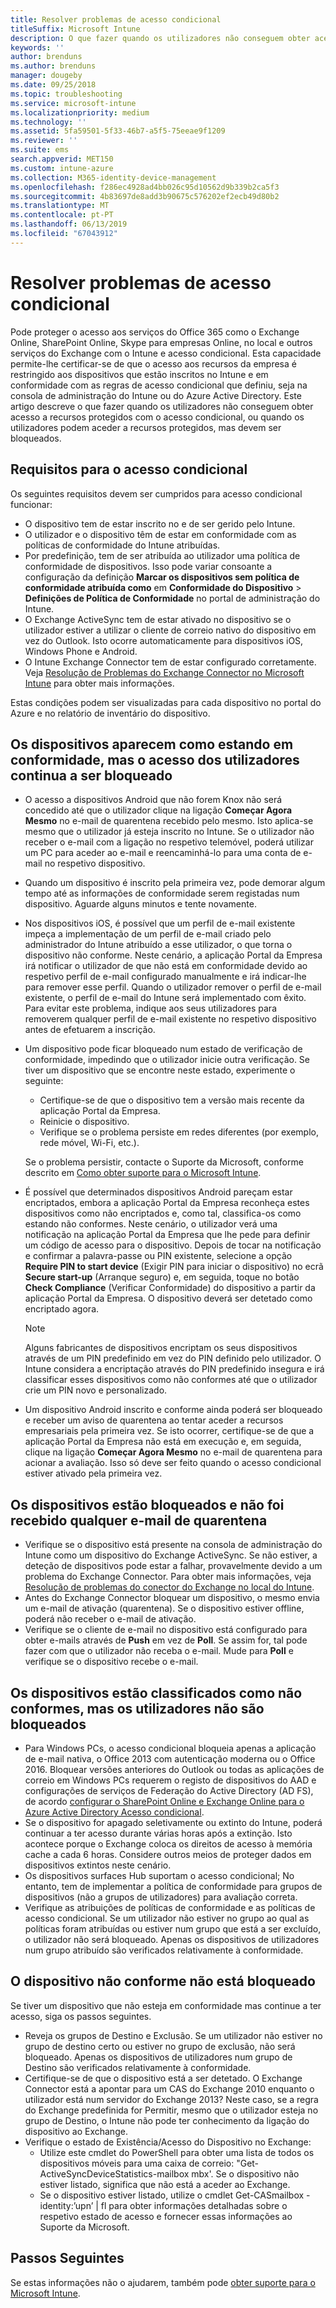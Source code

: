 ```yaml
---
title: Resolver problemas de acesso condicional
titleSuffix: Microsoft Intune
description: O que fazer quando os utilizadores não conseguem obter acesso aos recursos através de acesso condicional do Intune.
keywords: ''
author: brenduns
ms.author: brenduns
manager: dougeby
ms.date: 09/25/2018
ms.topic: troubleshooting
ms.service: microsoft-intune
ms.localizationpriority: medium
ms.technology: ''
ms.assetid: 5fa59501-5f33-46b7-a5f5-75eeae9f1209
ms.reviewer: ''
ms.suite: ems
search.appverid: MET150
ms.custom: intune-azure
ms.collection: M365-identity-device-management
ms.openlocfilehash: f286ec4928ad4bb026c95d10562d9b339b2ca5f3
ms.sourcegitcommit: 4b83697de8add3b90675c576202ef2ecb49d80b2
ms.translationtype: MT
ms.contentlocale: pt-PT
ms.lasthandoff: 06/13/2019
ms.locfileid: "67043912"
---
```

# <a name="troubleshoot-conditional-access"></a>Resolver problemas de acesso condicional

Pode proteger o acesso aos serviços do Office 365 como o Exchange Online, SharePoint Online, Skype para empresas Online, no local e outros serviços do Exchange com o Intune e acesso condicional. Esta capacidade permite-lhe certificar-se de que o acesso aos recursos da empresa é restringido aos dispositivos que estão inscritos no Intune e em conformidade com as regras de acesso condicional que definiu, seja na consola de administração do Intune ou do Azure Active Directory. Este artigo descreve o que fazer quando os utilizadores não conseguem obter acesso a recursos protegidos com o acesso condicional, ou quando os utilizadores podem aceder a recursos protegidos, mas devem ser bloqueados.

## <a name="requirements-for-conditional-access"></a>Requisitos para o acesso condicional

Os seguintes requisitos devem ser cumpridos para acesso condicional funcionar:

- O dispositivo tem de estar inscrito no e de ser gerido pelo Intune.
- O utilizador e o dispositivo têm de estar em conformidade com as políticas de conformidade do Intune atribuídas.
- Por predefinição, tem de ser atribuída ao utilizador uma política de conformidade de dispositivos. Isso pode variar consoante a configuração da definição **Marcar os dispositivos sem política de conformidade atribuída como** em **Conformidade do Dispositivo** > **Definições de Política de Conformidade** no portal de administração do Intune.
-   O Exchange ActiveSync tem de estar ativado no dispositivo se o utilizador estiver a utilizar o cliente de correio nativo do dispositivo em vez do Outlook. Isto ocorre automaticamente para dispositivos iOS, Windows Phone e Android.
-   O Intune Exchange Connector tem de estar configurado corretamente. Veja [Resolução de Problemas do Exchange Connector no Microsoft Intune](troubleshoot-exchange-connector.md) para obter mais informações.

Estas condições podem ser visualizadas para cada dispositivo no portal do Azure e no relatório de inventário do dispositivo.

## <a name="devices-appear-compliant-but-users-are-still-blocked"></a>Os dispositivos aparecem como estando em conformidade, mas o acesso dos utilizadores continua a ser bloqueado

- O acesso a dispositivos Android que não forem Knox não será concedido até que o utilizador clique na ligação **Começar Agora Mesmo** no e-mail de quarentena recebido pelo mesmo. Isto aplica-se mesmo que o utilizador já esteja inscrito no Intune. Se o utilizador não receber o e-mail com a ligação no respetivo telemóvel, poderá utilizar um PC para aceder ao e-mail e reencaminhá-lo para uma conta de e-mail no respetivo dispositivo.
- Quando um dispositivo é inscrito pela primeira vez, pode demorar algum tempo até as informações de conformidade serem registadas num dispositivo. Aguarde alguns minutos e tente novamente.
- Nos dispositivos iOS, é possível que um perfil de e-mail existente impeça a implementação de um perfil de e-mail criado pelo administrador do Intune atribuído a esse utilizador, o que torna o dispositivo não conforme. Neste cenário, a aplicação Portal da Empresa irá notificar o utilizador de que não está em conformidade devido ao respetivo perfil de e-mail configurado manualmente e irá indicar-lhe para remover esse perfil. Quando o utilizador remover o perfil de e-mail existente, o perfil de e-mail do Intune será implementado com êxito. Para evitar este problema, indique aos seus utilizadores para removerem qualquer perfil de e-mail existente no respetivo dispositivo antes de efetuarem a inscrição.
- Um dispositivo pode ficar bloqueado num estado de verificação de conformidade, impedindo que o utilizador inicie outra verificação. Se tiver um dispositivo que se encontre neste estado, experimente o seguinte:
  - Certifique-se de que o dispositivo tem a versão mais recente da aplicação Portal da Empresa.
  - Reinicie o dispositivo.
  - Verifique se o problema persiste em redes diferentes (por exemplo, rede móvel, Wi-Fi, etc.).

  Se o problema persistir, contacte o Suporte da Microsoft, conforme descrito em [Como obter suporte para o Microsoft Intune](get-support.md).
- É possível que determinados dispositivos Android pareçam estar encriptados, embora a aplicação Portal da Empresa reconheça estes dispositivos como não encriptados e, como tal, classifica-os como estando não conformes. Neste cenário, o utilizador verá uma notificação na aplicação Portal da Empresa que lhe pede para definir um código de acesso para o dispositivo. Depois de tocar na notificação e confirmar a palavra-passe ou PIN existente, selecione a opção **Require PIN to start device**  (Exigir PIN para iniciar o dispositivo) no ecrã **Secure start-up** (Arranque seguro) e, em seguida, toque no botão **Check Compliance** (Verificar Conformidade) do dispositivo a partir da aplicação Portal da Empresa. O dispositivo deverá ser detetado como encriptado agora. 
  > [!NOTE]
  > Alguns fabricantes de dispositivos encriptam os seus dispositivos através de um PIN predefinido em vez do PIN definido pelo utilizador. O Intune considera a encriptação através do PIN predefinido insegura e irá classificar esses dispositivos como não conformes até que o utilizador crie um PIN novo e personalizado.
- Um dispositivo Android inscrito e conforme ainda poderá ser bloqueado e receber um aviso de quarentena ao tentar aceder a recursos empresariais pela primeira vez. Se isto ocorrer, certifique-se de que a aplicação Portal da Empresa não está em execução e, em seguida, clique na ligação **Começar Agora Mesmo** no e-mail de quarentena para acionar a avaliação. Isso só deve ser feito quando o acesso condicional estiver ativado pela primeira vez.

## <a name="devices-are-blocked-and-no-quarantine-email-is-received"></a>Os dispositivos estão bloqueados e não foi recebido qualquer e-mail de quarentena

- Verifique se o dispositivo está presente na consola de administração do Intune como um dispositivo do Exchange ActiveSync. Se não estiver, a deteção de dispositivos pode estar a falhar, provavelmente devido a um problema do Exchange Connector. Para obter mais informações, veja [Resolução de problemas do conector do Exchange no local do Intune](troubleshoot-exchange-connector.md).
- Antes do Exchange Connector bloquear um dispositivo, o mesmo envia um e-mail de ativação (quarentena). Se o dispositivo estiver offline, poderá não receber o e-mail de ativação. 
- Verifique se o cliente de e-mail no dispositivo está configurado para obter e-mails através de **Push** em vez de **Poll**. Se assim for, tal pode fazer com que o utilizador não receba o e-mail. Mude para **Poll** e verifique se o dispositivo recebe o e-mail.

## <a name="devices-are-noncompliant-but-users-are-not-blocked"></a>Os dispositivos estão classificados como não conformes, mas os utilizadores não são bloqueados

- Para Windows PCs, o acesso condicional bloqueia apenas a aplicação de e-mail nativa, o Office 2013 com autenticação moderna ou o Office 2016. Bloquear versões anteriores do Outlook ou todas as aplicações de correio em Windows PCs requerem o registo de dispositivos do AAD e configurações de serviços de Federação do Active Directory (AD FS), de acordo [configurar o SharePoint Online e Exchange Online para o Azure Active Directory Acesso condicional](https://docs.microsoft.com/azure/active-directory/active-directory-conditional-access-no-modern-authentication). 
- Se o dispositivo for apagado seletivamente ou extinto do Intune, poderá continuar a ter acesso durante várias horas após a extinção. Isto acontece porque o Exchange coloca os direitos de acesso à memória cache a cada 6 horas. Considere outros meios de proteger dados em dispositivos extintos neste cenário.
- Os dispositivos surfaces Hub suportam o acesso condicional; No entanto, tem de implementar a política de conformidade para grupos de dispositivos (não a grupos de utilizadores) para avaliação correta.
- Verifique as atribuições de políticas de conformidade e as políticas de acesso condicional. Se um utilizador não estiver no grupo ao qual as políticas foram atribuídas ou estiver num grupo que está a ser excluído, o utilizador não será bloqueado. Apenas os dispositivos de utilizadores num grupo atribuído são verificados relativamente à conformidade.

## <a name="noncompliant-device-is-not-blocked"></a>O dispositivo não conforme não está bloqueado

Se tiver um dispositivo que não esteja em conformidade mas continue a ter acesso, siga os passos seguintes.
- Reveja os grupos de Destino e Exclusão. Se um utilizador não estiver no grupo de destino certo ou estiver no grupo de exclusão, não será bloqueado. Apenas os dispositivos de utilizadores num grupo de Destino são verificados relativamente à conformidade.
- Certifique-se de que o dispositivo está a ser detetado. O Exchange Connector está a apontar para um CAS do Exchange 2010 enquanto o utilizador está num servidor do Exchange 2013? Neste caso, se a regra do Exchange predefinida for Permitir, mesmo que o utilizador esteja no grupo de Destino, o Intune não pode ter conhecimento da ligação do dispositivo ao Exchange.
- Verifique o estado de Existência/Acesso do Dispositivo no Exchange:
  - Utilize este cmdlet do PowerShell para obter uma lista de todos os dispositivos móveis para uma caixa de correio: "Get-ActiveSyncDeviceStatistics-mailbox mbx'. Se o dispositivo não estiver listado, significa que não está a aceder ao Exchange.
  - Se o dispositivo estiver listado, utilize o cmdlet Get-CASmailbox -identity:’upn’ | fl para obter informações detalhadas sobre o respetivo estado de acesso e fornecer essas informações ao Suporte da Microsoft.

## <a name="next-steps"></a>Passos Seguintes
Se estas informações não o ajudarem, também pode [obter suporte para o Microsoft Intune](get-support.md).
